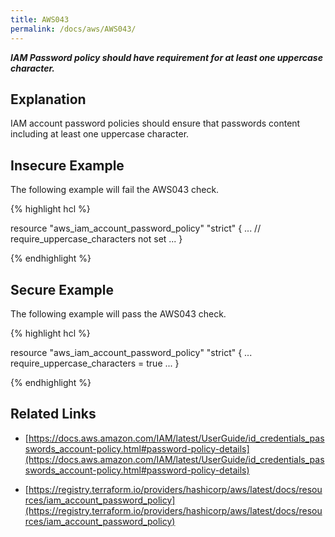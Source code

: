 ```yaml
---
title: AWS043
permalink: /docs/aws/AWS043/
---
```


***IAM Password policy should have requirement for at least one uppercase character.***

## Explanation


IAM account password policies should ensure that passwords content including at least one uppercase character.


## Insecure Example

The following example will fail the AWS043 check.

{% highlight hcl %}

resource "aws_iam_account_password_policy" "strict" {
	...
	// require_uppercase_characters not set
	...
}

{% endhighlight %}

## Secure Example

The following example will pass the AWS043 check.

{% highlight hcl %}

resource "aws_iam_account_password_policy" "strict" {
	...
	require_uppercase_characters = true
	...
}

{% endhighlight %}

## Related Links


- [https://docs.aws.amazon.com/IAM/latest/UserGuide/id_credentials_passwords_account-policy.html#password-policy-details](https://docs.aws.amazon.com/IAM/latest/UserGuide/id_credentials_passwords_account-policy.html#password-policy-details)

- [https://registry.terraform.io/providers/hashicorp/aws/latest/docs/resources/iam_account_password_policy](https://registry.terraform.io/providers/hashicorp/aws/latest/docs/resources/iam_account_password_policy)

